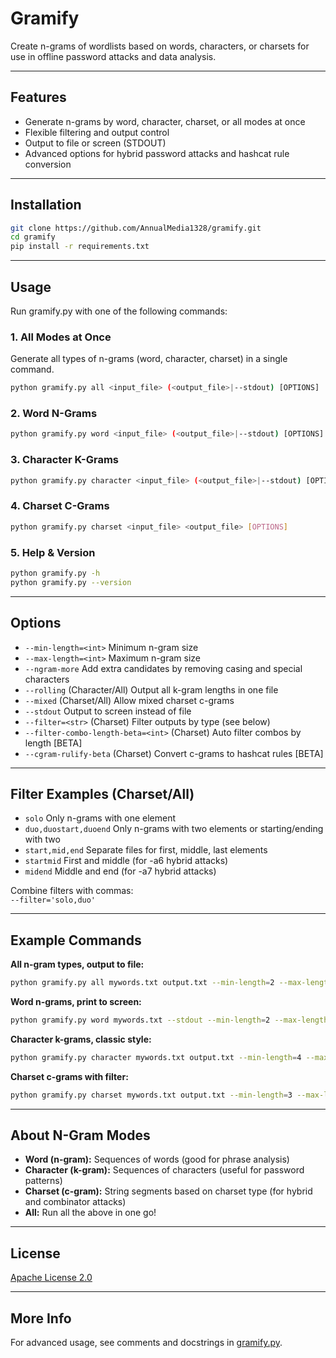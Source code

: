 # Gramify

Create n-grams of wordlists based on words, characters, or charsets for use in offline password attacks and data analysis.

---

## Features

- Generate n-grams by word, character, charset, or all modes at once
- Flexible filtering and output control
- Output to file or screen (STDOUT)
- Advanced options for hybrid password attacks and hashcat rule conversion

---

## Installation

```sh
git clone https://github.com/AnnualMedia1328/gramify.git
cd gramify
pip install -r requirements.txt
```

---

## Usage

Run gramify.py with one of the following commands:

### 1. All Modes at Once

Generate all types of n-grams (word, character, charset) in a single command.

```sh
python gramify.py all <input_file> (<output_file>|--stdout) [OPTIONS]
```

### 2. Word N-Grams

```sh
python gramify.py word <input_file> (<output_file>|--stdout) [OPTIONS]
```

### 3. Character K-Grams

```sh
python gramify.py character <input_file> (<output_file>|--stdout) [OPTIONS]
```

### 4. Charset C-Grams

```sh
python gramify.py charset <input_file> <output_file> [OPTIONS]
```

### 5. Help & Version

```sh
python gramify.py -h
python gramify.py --version
```

---

## Options

- `--min-length=<int>`       Minimum n-gram size
- `--max-length=<int>`       Maximum n-gram size
- `--ngram-more`             Add extra candidates by removing casing and special characters
- `--rolling`                (Character/All) Output all k-gram lengths in one file
- `--mixed`                  (Charset/All) Allow mixed charset c-grams
- `--stdout`                 Output to screen instead of file
- `--filter=<str>`           (Charset) Filter outputs by type (see below)
- `--filter-combo-length-beta=<int>`  (Charset) Auto filter combos by length [BETA]
- `--cgram-rulify-beta`      (Charset) Convert c-grams to hashcat rules [BETA]

---

## Filter Examples (Charset/All)

- `solo`            Only n-grams with one element
- `duo,duostart,duoend`   Only n-grams with two elements or starting/ending with two
- `start,mid,end`   Separate files for first, middle, last elements
- `startmid`        First and middle (for -a6 hybrid attacks)
- `midend`          Middle and end (for -a7 hybrid attacks)

Combine filters with commas:  
`--filter='solo,duo'`

---

## Example Commands

**All n-gram types, output to file:**
```sh
python gramify.py all mywords.txt output.txt --min-length=2 --max-length=5 --ngram-more --rolling
```

**Word n-grams, print to screen:**
```sh
python gramify.py word mywords.txt --stdout --min-length=2 --max-length=3
```

**Character k-grams, classic style:**
```sh
python gramify.py character mywords.txt output.txt --min-length=4 --max-length=8
```

**Charset c-grams with filter:**
```sh
python gramify.py charset mywords.txt output.txt --min-length=3 --max-length=6 --filter='start,mid,end'
```

---

## About N-Gram Modes

- **Word (n-gram):** Sequences of words (good for phrase analysis)
- **Character (k-gram):** Sequences of characters (useful for password patterns)
- **Charset (c-gram):** String segments based on charset type (for hybrid and combinator attacks)
- **All:** Run all the above in one go!

---

## License

[Apache License 2.0](LICENSE)

---

## More Info

For advanced usage, see comments and docstrings in [gramify.py](https://github.com/AnnualMedia1328/gramify/blob/master/gramify.py).
